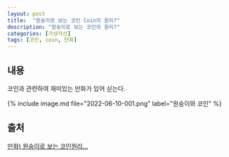 ```yaml
---
layout: post
title:  "원숭이로 보는 코인 Coin의 원리?"
description: "원숭이로 보는 코인의 원리?"
categories: [가상자산]
tags: [코인, coin, 만화]
---
```


## 내용

코인과 관련하여 재미있는 만화가 있어 싣는다. 

{% include image.md file="2022-06-10-001.png" label="원숭이와 코인" %}

## 출처

[만화) 원숭이로 보는 코인원리...](https://coinpan.com/free/305908613)
